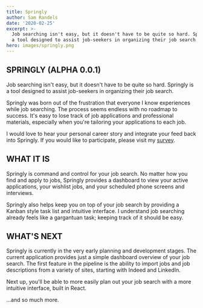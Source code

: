 ```yaml
---
title: Springly
author: Sam Randels
date: '2020-02-25'
excerpt: >-
  Job searching isn't easy, but it doesn't have to be quite so hard. Springly is
  a tool designed to assist job-seekers in organizing their job search.
hero: images/springly.png
---
```

## SPRINGLY (ALPHA 0.0.1)

Job searching isn't easy, but it doesn't have to be quite so hard. Springly is a tool designed to assist job-seekers in organizing their job search.

Springly was born out of the frustration that everyone I know experiences while job searching. The process seems endless with no roadmap to success. It's easy to lose track of job applications and professional materials, especially when you're tailoring your applications to each job.

I would love to hear your personal career story and integrate your feed back into Springly. If you would like to participate,  please visit my [survey](samrandels.io/survey).

## WHAT IT IS

Springly is command and control for your job search. No matter how you find and apply to jobs, Springly provides a dashboard to view your active applications, your wishlist jobs, and your scheduled phone screens and interviews.

Springly also helps keep you on top of your job search by providing a Kanban style task list and intuitive interface. I understand job searching already feels like a gargantuan task; keeping track of it should be easy.

## WHAT'S NEXT
Springly is currently in the very early planning and development stages. The current application provides just a simple dashboard overview of your job search. The first feature in the pipeline is the ability to import jobs and job descriptions from a variety of sites, starting with Indeed and LinkedIn.

Next up, you'll be able to more easily plan out your job search with a more intuitive interface, built in React.

...and so much more.
